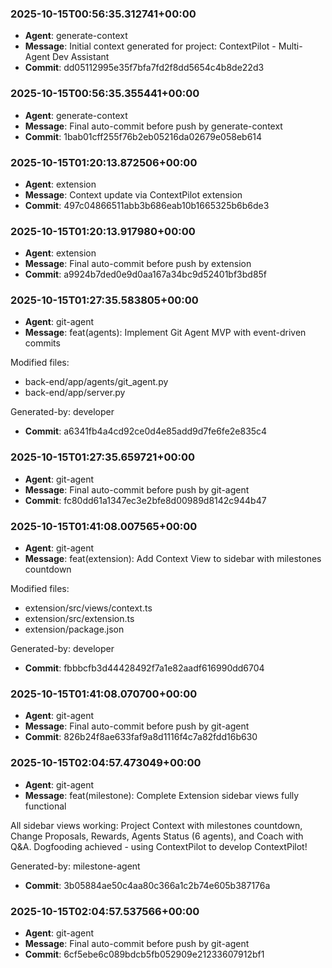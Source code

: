 
### 2025-10-15T00:56:35.312741+00:00
- **Agent**: generate-context
- **Message**: Initial context generated for project: ContextPilot - Multi-Agent Dev Assistant
- **Commit**: dd05112995e35f7bfa7fd2f8dd5654c4b8de22d3

### 2025-10-15T00:56:35.355441+00:00
- **Agent**: generate-context
- **Message**: Final auto-commit before push by generate-context
- **Commit**: 1bab01cff255f76b2eb05216da02679e058eb614

### 2025-10-15T01:20:13.872506+00:00
- **Agent**: extension
- **Message**: Context update via ContextPilot extension
- **Commit**: 497c04866511abb3b686eab10b1665325b6b6de3

### 2025-10-15T01:20:13.917980+00:00
- **Agent**: extension
- **Message**: Final auto-commit before push by extension
- **Commit**: a9924b7ded0e9d0aa167a34bc9d52401bf3bd85f

### 2025-10-15T01:27:35.583805+00:00
- **Agent**: git-agent
- **Message**: feat(agents): Implement Git Agent MVP with event-driven commits

Modified files:
- back-end/app/agents/git_agent.py
- back-end/app/server.py

Generated-by: developer
- **Commit**: a6341fb4a4cd92ce0d4e85add9d7fe6fe2e835c4

### 2025-10-15T01:27:35.659721+00:00
- **Agent**: git-agent
- **Message**: Final auto-commit before push by git-agent
- **Commit**: fc80dd61a1347ec3e2bfe8d00989d8142c944b47

### 2025-10-15T01:41:08.007565+00:00
- **Agent**: git-agent
- **Message**: feat(extension): Add Context View to sidebar with milestones countdown

Modified files:
- extension/src/views/context.ts
- extension/src/extension.ts
- extension/package.json

Generated-by: developer
- **Commit**: fbbbcfb3d44428492f7a1e82aadf616990dd6704

### 2025-10-15T01:41:08.070700+00:00
- **Agent**: git-agent
- **Message**: Final auto-commit before push by git-agent
- **Commit**: 826b24f8ae633faf9a8d1116f4c7a82fdd16b630

### 2025-10-15T02:04:57.473049+00:00
- **Agent**: git-agent
- **Message**: feat(milestone): Complete Extension sidebar views fully functional

All sidebar views working: Project Context with milestones countdown, Change Proposals, Rewards, Agents Status (6 agents), and Coach with Q&A. Dogfooding achieved - using ContextPilot to develop ContextPilot!

Generated-by: milestone-agent
- **Commit**: 3b05884ae50c4aa80c366a1c2b74e605b387176a

### 2025-10-15T02:04:57.537566+00:00
- **Agent**: git-agent
- **Message**: Final auto-commit before push by git-agent
- **Commit**: 6cf5ebe6c089bdcb5fb052909e21233607912bf1
